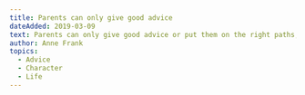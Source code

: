 ```yaml
---
title: Parents can only give good advice
dateAdded: 2019-03-09
text: Parents can only give good advice or put them on the right paths, but the final forming of a person's character lies in their own hands.
author: Anne Frank
topics:
  - Advice
  - Character
  - Life
---
```

